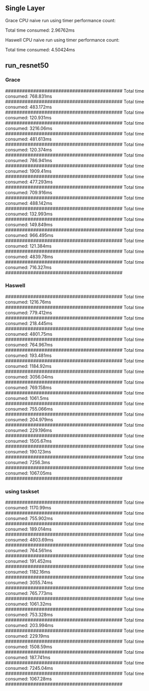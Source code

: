 ## Single Layer

Grace CPU naive run using timer performance count:

Total time consumed: 2.96762ms

Haswell CPU naive run using timer performance count:

Total time consumed: 4.50424ms


## run_resnet50

### Grace


##########################################
Total time consumed: 768.831ms
##########################################
Total time consumed: 483.172ms
##########################################
Total time consumed: 120.931ms
##########################################
Total time consumed: 3216.06ms
##########################################
Total time consumed: 481.613ms
##########################################
Total time consumed: 120.374ms
##########################################
Total time consumed: 786.941ms
##########################################
Total time consumed: 1909.41ms
##########################################
Total time consumed: 477.293ms
##########################################
Total time consumed: 709.916ms
##########################################
Total time consumed: 488.142ms
##########################################
Total time consumed: 132.993ms
##########################################
Total time consumed: 149.849ms
##########################################
Total time consumed: 966.495ms
##########################################
Total time consumed: 121.384ms
##########################################
Total time consumed: 4839.78ms
##########################################
Total time consumed: 716.327ms
##########################################

### Haswell

##########################################
Total time consumed: 1216.76ms
##########################################
Total time consumed: 779.412ms
##########################################
Total time consumed: 218.445ms
##########################################
Total time consumed: 4801.75ms
##########################################
Total time consumed: 764.967ms
##########################################
Total time consumed: 193.481ms
##########################################
Total time consumed: 1184.92ms
##########################################
Total time consumed: 3056.04ms
##########################################
Total time consumed: 769.158ms
##########################################
Total time consumed: 1061.5ms
##########################################
Total time consumed: 755.066ms
##########################################
Total time consumed: 204.979ms
##########################################
Total time consumed: 229.196ms
##########################################
Total time consumed: 1505.67ms
##########################################
Total time consumed: 190.123ms
##########################################
Total time consumed: 7256.3ms
##########################################
Total time consumed: 1067.05ms
##########################################


### using taskset
##########################################
Total time consumed: 1170.99ms
##########################################
Total time consumed: 755.902ms
##########################################
Total time consumed: 189.014ms
##########################################
Total time consumed: 4803.69ms
##########################################
Total time consumed: 764.561ms
##########################################
Total time consumed: 191.452ms
##########################################
Total time consumed: 1182.16ms
##########################################
Total time consumed: 3055.74ms
##########################################
Total time consumed: 765.773ms
##########################################
Total time consumed: 1061.32ms
##########################################
Total time consumed: 753.328ms
##########################################
Total time consumed: 203.994ms
##########################################
Total time consumed: 229.19ms
##########################################
Total time consumed: 1508.59ms
##########################################
Total time consumed: 187.741ms
##########################################
Total time consumed: 7245.04ms
##########################################
Total time consumed: 1067.28ms
##########################################